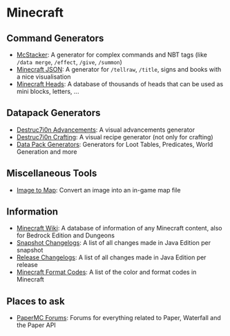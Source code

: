 # Minecraft

## Command Generators

- [McStacker](https://mcstacker.net/): A generator for complex commands and NBT tags (like `/data merge`, `/effect`, `/give`, `/summon`)
- [Minecraft JSON](https://www.minecraftjson.com/): A generator for `/tellraw`, `/title`, signs and books with a nice visualisation
- [Minecraft Heads](https://minecraft-heads.com/custom-heads): A database of thousands of heads that can be used as mini blocks, letters, ...

## Datapack Generators

- [Destruc7i0n Advancements](https://advancements.thedestruc7i0n.ca/): A visual advancements generator
- [Destruc7i0n Crafting](https://crafting.thedestruc7i0n.ca/): A visual recipe generator (not only for crafting)
- [Data Pack Generators](https://misode.github.io/): Generators for Loot Tables, Predicates, World Generation and more

## Miscellaneous Tools

- [Image to Map](https://mc-map.djfun.de/): Convert an image into an in-game map file

## Information

- [Minecraft Wiki](https://minecraft.fandom.com/wiki/Minecraft_Wiki): A database of information of any Minecraft content, also for Bedrock Edition and Dungeons
- [Snapshot Changelogs](https://feedback.minecraft.net/hc/en-us/sections/360002267532-Snapshot-Information-and-Changelogs): A list of all changes made in Java Edition per snapshot
- [Release Changelogs](https://feedback.minecraft.net/hc/en-us/sections/360001186971-Release-Changelogs): A list of all changes made in Java Edition per release
- [Minecraft Format Codes](https://www.digminecraft.com/lists/color_list_pc.php): A list of the color and format codes in Minecraft

## Places to ask

- [PaperMC Forums](https://papermc.io/forums/): Forums for everything related to Paper, Waterfall and the Paper API